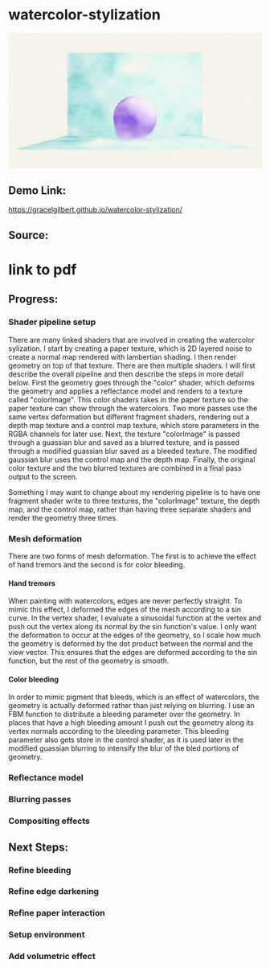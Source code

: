 # watercolor-stylization

![](Images/Cover.png)

## Demo Link:
https://gracelgilbert.github.io/watercolor-stylization/

## Source:
# link to pdf

## Progress:
### Shader pipeline setup
There are many linked shaders that are involved in creating the watercolor sylization. I start by creating a paper texture, which is 2D layered noise to create a normal map rendered with lambertian shading. I then render geometry on top of that texture.  There are then multiple shaders. I will first describe the overall pipeline and then describe the steps in more detail below.  First the geometry goes through the "color" shader, which deforms the geometry and applies a reflectance model and renders to a texture called "colorImage".  This color shaders takes in the paper texture so the paper texture can show through the watercolors. Two more passes use the same vertex deformation but different fragment shaders, rendering out a depth map texture and a control map texture, which store parameters in the RGBA channels for later use.  Next, the texture "colorImage" is passed through a guassian blur and saved as a blurred texture, and is passed through a modified guassian blur saved as a bleeded texture. The modified gaussian blur uses the control map and the depth map. Finally, the original color texture and the two blurred textures are combined in a final pass output to the screen.

Something I may want to change about my rendering pipeline is to have one fragment shader write to three textures, the "colorImage" texture, the depth map, and the control map, rather than having three separate shaders and render the geometry three times.  

### Mesh deformation
There are two forms of mesh deformation.  The first is to achieve the effect of hand tremors and the second is for color bleeding.
#### Hand tremors
When painting with watercolors, edges are never perfectly straight. To mimic this effect, I deformed the edges of the mesh according to a sin curve. In the vertex shader, I evaluate a sinusoidal function at the vertex and push out the vertex along its normal by the sin function's value. I only want the deformation to occur at the edges of the geometry, so I scale how much the geometry is deformed by the dot product between the normal and the view vector. This ensures that the edges are deformed according to the sin function, but the rest of the geometry is smooth.  
#### Color bleeding
In order to mimic pigment that bleeds, which is an effect of watercolors, the geometry is actually deformed rather than just relying on blurring.  I use an FBM function to distribute a bleeding parameter over the geometry. In places that have a high bleeding amount I push out the geometry along its vertex normals according to the bleeding parameter.  This bleeding parameter also gets store in the control shader, as it is used later in the modified guassian blurring to intensify the blur of the bled portions of geometry. 
### Reflectance model
### Blurring passes
### Compositing effects

## Next Steps:
### Refine bleeding 
### Refine edge darkening
### Refine paper interaction
### Setup environment
### Add volumetric effect
